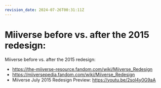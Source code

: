 ```yaml
---
revision_date: 2024-07-26T00:31:11Z
---
```

# Miiverse before vs. after the 2015 redesign:
Miiverse before vs. after the 2015 redesign:
* https://the-miiverse-resource.fandom.com/wiki/Miiverse_Redesign
* https://miiversepedia.fandom.com/wiki/Miiverse_Redesign
* Miiverse July 2015 Redesign Preview: https://youtu.be/2sol4y0G9aA